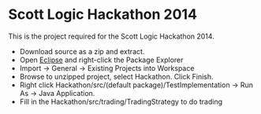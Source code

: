 Scott Logic Hackathon 2014
=======================

This is the project required for the Scott Logic Hackathon 2014.

* Download source as a zip and extract.
* Open [Eclipse](https://www.eclipse.org/downloads/packages/eclipse-ide-java-developers/lunasr1) and right-click the Package Explorer
* Import -> General -> Existing Projects into Workspace
* Browse to unzipped project, select Hackathon. Click Finish.
* Right click Hackathon/src/(default package)/TestImplementation -> Run As -> Java Application.
* Fill in the Hackathon/src/trading/TradingStrategy to do trading
